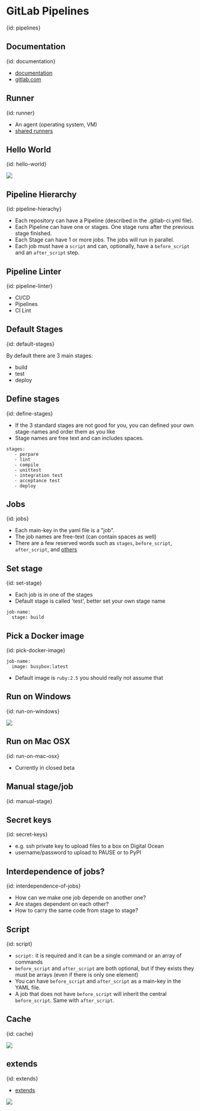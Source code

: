 # GitLab Pipelines
{id: pipelines}

## Documentation
{id: documentation}

* [documentation](https://docs.gitlab.com/)
* [gitlab.com](https://docs.gitlab.com/ee/user/gitlab_com/)

## Runner
{id: runner}

* An agent (operating system, VM)
* [shared runners](https://gitlab.com/szabgab/gl-try/-/settings/ci_cd#js-runners-settings)

## Hello World
{id: hello-world}

![](examples/pipelines/hello-world/.gitlab-ci.yml)

## Pipeline Hierarchy
{id: pipeline-hierachy}

* Each repository can have a Pipeline (described in the .gitlab-ci.yml file).
* Each Pipeline can have one or stages. One stage runs after the previous stage finished.
* Each Stage can have 1 or more jobs. The jobs will run in parallel.
* Each job must have a `script` and can, optionally, have a `before_script` and an `after_script` step.

## Pipeline Linter
{id: pipeline-linter}

* CI/CD
* Pipelines
* CI Lint

[](https://gitlab.com/szabgab/gl-try/-/ci/lint)

## Default Stages
{id: default-stages}

By default there are 3 main stages:

* build
* test
* deploy

## Define stages
{id: define-stages}

* If the 3 standard stages are not good for you, you can defined your own stage-names and order them as you like
* Stage names are free text and can includes spaces.

```
stages:
   - perpare
   - lint
   - compile
   - unittest
   - integration test
   - acceptance test
   - deploy
```

## Jobs
{id: jobs}

* Each main-key in the yaml file is a "job".
* The job names are free-text (can contain spaces as well)
* There are a few reserved words such as `stages`, `before_script`, `after_script`, and [others](https://docs.gitlab.com/ee/ci/yaml/)

## Set stage
{id: set-stage}

* Each job is in one of the stages
* Default stage is called 'test', better set your own stage name

```
job-name:
  stage: build
```

## Pick a Docker image
{id: pick-docker-image}

```
job-name:
  image: busybox:latest
```

* Default image is `ruby:2.5` you should really not assume that


## Run on Windows
{id: run-on-windows}

![](examples/pipelines/windows/.gitlab-ci.yml)

## Run on Mac OSX
{id: run-on-mac-osx}

* Currently in closed beta

## Manual stage/job
{id: manual-stage}


## Secret keys
{id: secret-keys}

* e.g. ssh private key to upload files to a box on Digital Ocean
* username/password to upload to PAUSE or to PyPI

## Interdependence of jobs?
{id: interdependence-of-jobs}

* How can we make one job depende on another one?
* Are stages dependent on each other?
* How to carry the same code from stage to stage?

## Script
{id: script}


* `script:` it is required and it can be a single command or an array of commands
* `before_script` and `after_script` are both optional, but if they exists they must be arrays (even if there is only one element)
* You can have `before_script` and `after_script` as a main-key in the YAML file.
* A job that does not have `before_script` will inherit the central `before_script`. Same with `after_script`.


## Cache
{id: cache}

![](examples/pipelines/cache/.gitlab-ci.yml)

## extends
{id: extends}

* [extends](https://docs.gitlab.com/ee/ci/yaml/#extends)

![](examples/pipelines/extends/.gitlab-ci.yml)


